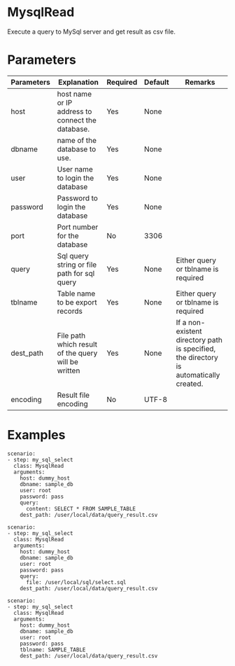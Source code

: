 # MysqlRead
Execute a query to MySql server and get result as csv file.

# Parameters
|Parameters|Explanation|Required|Default|Remarks|
|----------|-----------|--------|-------|-------|
|host|host name or IP address to connect the database.|Yes|None||
|dbname|name of the database to use.|Yes|None||
|user|User name to login the database|Yes|None||
|password|Password to login the database|Yes|None||
|port|Port number for the database|No|3306||
|query|Sql query string or file path for sql query|Yes|None|Either query or tblname is required|
|tblname|Table name to be export records|Yes|None|Either query or tblname is required|
|dest_path|File path which result of the query will be written|Yes|None|If a non-existent directory path is specified, the directory is automatically created.|
|encoding|Result file encoding|No|UTF-8||


# Examples
```
scenario:
- step: my_sql_select
  class: MysqlRead
  arguments:
    host: dummy_host
    dbname: sample_db
    user: root
    password: pass
    query:
      content: SELECT * FROM SAMPLE_TABLE
    dest_path: /user/local/data/query_result.csv

scenario:
- step: my_sql_select
  class: MysqlRead
  arguments:
    host: dummy_host
    dbname: sample_db
    user: root
    password: pass
    query:
      file: /user/local/sql/select.sql
    dest_path: /user/local/data/query_result.csv

scenario:
- step: my_sql_select
  class: MysqlRead
  arguments:
    host: dummy_host
    dbname: sample_db
    user: root
    password: pass
    tblname: SAMPLE_TABLE
    dest_path: /user/local/data/query_result.csv
```